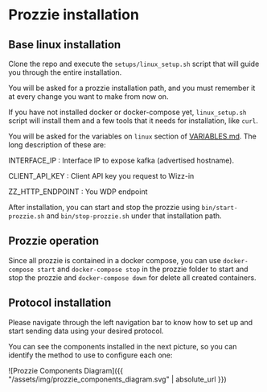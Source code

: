 ---
---

# Prozzie installation

## Base linux installation

Clone the repo and execute the `setups/linux_setup.sh` script that will guide
you through the entire installation.

You will be asked for a prozzie installation path, and you must remember it at
every change you want to make from now on.

If you have not installed docker or docker-compose yet, `linux_setup.sh` script
will install them and a few tools that it needs for installation, like `curl`.

You will be asked for the variables on `linux` section of
[VARIABLES.md](https://github.com/wizzie-io/prozzie/blob/master/VARIABLES.md).
The long description of these are:

INTERFACE_IP
: Interface IP to expose kafka (advertised hostname).

CLIENT_API_KEY
: Client API key you request to Wizz-in

ZZ_HTTP_ENDPOINT
: You WDP endpoint

After installation, you can
start and stop the prozzie using `bin/start-prozzie.sh` and
`bin/stop-prozzie.sh` under that installation path.

## Prozzie operation

Since all prozzie is contained in a docker compose, you can use
`docker-compose start` and `docker-compose stop` in the prozzie folder to start
and stop the prozzie and `docker-compose down` for delete all created
containers.

## Protocol installation

Please navigate through the left navigation bar to know how to set up and start
sending data using your desired protocol.

You can see the components installed in the next picture, so you can identify
the method to use to configure each one:

![Prozzie Components Diagram]({{ "/assets/img/prozzie_components_diagram.svg" | absolute_url }})
